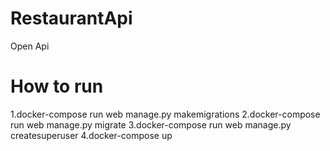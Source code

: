 # RestaurantApi
Open Api
# How to run
1.docker-compose run web manage.py makemigrations
2.docker-compose run web manage.py migrate 
3.docker-compose run web manage.py createsuperuser
4.docker-compose up

